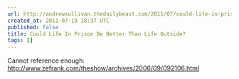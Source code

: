 ```yaml
---
url: http://andrewsullivan.thedailybeast.com/2011/07/could-life-in-prison-be-better-than-life-outside.html
created_at: 2011-07-19 18:37 UTC
published: false
title: Could Life In Prison Be Better Than Life Outside?
tags: []
---
```


Cannot reference enough: <a href="http://www.zefrank.com/theshow/archives/2006/09/092106.html">http://www.zefrank.com/theshow/archives/2006/09/092106.html</a>

